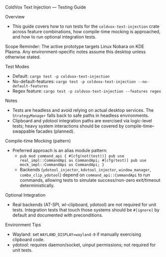 ColdVox Text Injection — Testing Guide

Overview
- This guide covers how to run tests for the `coldvox-text-injection` crate across feature combinations, how compile-time mocking is approached, and how to run optional integration tests.

 Scope Reminder: The active prototype targets Linux Nobara on KDE Plasma. Any environment-specific notes assume this desktop unless otherwise stated.

Test Modes
- Default: `cargo test -p coldvox-text-injection`
- No-default-features: `cargo test -p coldvox-text-injection --no-default-features`
- Regex feature: `cargo test -p coldvox-text-injection --features regex`

Notes
- Tests are headless and avoid relying on actual desktop services. The `StrategyManager` falls back to safe paths in headless environments.
- Clipboard and ydotool integration paths are exercised via logic-level tests; heavy system interactions should be covered by compile-time–swappable facades (planned).

Compile-time Mocking (pattern)
- Preferred approach is an alias module pattern:
  - `pub mod command_api { #[cfg(not(test))] pub use real_impl::CommandApi as CommandApi; #[cfg(test)] pub use mock_impl::CommandApi as CommandApi; }`
  - Backends (`ydotool_injector`, `kdotool_injector`, `window_manager`, `combo_clip_ydotool`) depend on `command_api::CommandApi` to run commands, allowing tests to simulate success/non-zero exit/timeout deterministically.

Optional Integration
- Real backends (AT-SPI, wl-clipboard, ydotool) are not required for unit tests. Integration tests that touch those systems should be `#[ignore]` by default and documented with preconditions.

Environment Tips
- Wayland: set `WAYLAND_DISPLAY=wayland-0` if manually exercising clipboard code.
- ydotool: requires daemon/socket, uinput permissions; not required for unit tests.
